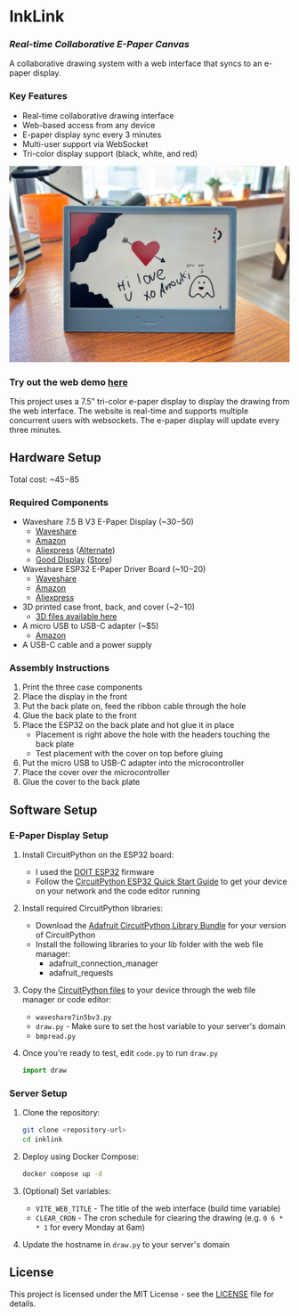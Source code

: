 # InkLink
### *Real-time Collaborative E-Paper Canvas*

A collaborative drawing system with a web interface that syncs to an e-paper display.

### Key Features
- Real-time collaborative drawing interface
- Web-based access from any device
- E-paper display sync every 3 minutes
- Multi-user support via WebSocket
- Tri-color display support (black, white, and red)

![InkLink](./images/inklink.jpg)

### Try out the web demo [here](https://inklink.winans.io)

This project uses a 7.5" tri-color e-paper display to display the drawing from the web interface. The website is real-time and supports multiple concurrent users with websockets. The e-paper display will update every three minutes.

## Hardware Setup
Total cost: ~$45-$85

### Required Components
- Waveshare 7.5 B V3 E-Paper Display (~$30-$50)
  - [Waveshare](https://www.waveshare.com/7.5inch-e-paper-b.htm)
  - [Amazon](https://www.amazon.com/7-5inch-Three-Color-Paper-Like-Displaying-Electricity/dp/B09JSFTGV6)
  - [Aliexpress](https://www.aliexpress.us/item/3256806387212613.html) ([Alternate](https://www.aliexpress.us/item/3256806989536255.html))
  - [Good Display](https://www.good-display.com/product/394.html) ([Store](https://buyepaper.com/products/red-tri-color-e-paper-display-partial-update-gdey075z08))
- Waveshare ESP32 E-Paper Driver Board (~$10-$20)
  - [Waveshare](https://www.waveshare.com/e-paper-esp32-driver-board.htm)
  - [Amazon](https://www.amazon.com/Waveshare-Universal-Driver-Board-ESP32/dp/B07M5CNP3B)
  - [Aliexpress](https://www.aliexpress.us/item/3256807183975806.html)
- 3D printed case front, back, and cover (~$2-$10)
  - [3D files available here](https://github.com/Nicell/InkLink/tree/main/3d-files)
- A micro USB to USB-C adapter (~$5)
  - [Amazon](https://www.amazon.com/Togconn-Adapter-Convert-Connector-Support/dp/B0CDP9JWVY)
- A USB-C cable and a power supply

### Assembly Instructions
1. Print the three case components
2. Place the display in the front
3. Put the back plate on, feed the ribbon cable through the hole
4. Glue the back plate to the front
5. Place the ESP32 on the back plate and hot glue it in place
   - Placement is right above the hole with the headers touching the back plate
   - Test placement with the cover on top before gluing
6. Put the micro USB to USB-C adapter into the microcontroller
7. Place the cover over the microcontroller
8. Glue the cover to the back plate

## Software Setup

### E-Paper Display Setup
1. Install CircuitPython on the ESP32 board:
   - I used the [DOIT ESP32](https://circuitpython.org/board/doit_esp32_devkit_v1/) firmware
   - Follow the [CircuitPython ESP32 Quick Start Guide](https://learn.adafruit.com/circuitpython-with-esp32-quick-start/installing-circuitpython) to get your device on your network and the code editor running

2. Install required CircuitPython libraries:
   - Download the [Adafruit CircuitPython Library Bundle](https://circuitpython.org/libraries) for your version of CircuitPython
   - Install the following libraries to your lib folder with the web file manager:
     - adafruit_connection_manager
     - adafruit_requests

3. Copy the [CircuitPython files](https://github.com/Nicell/InkLink/tree/main/circuitpython) to your device through the web file manager or code editor:
   - `waveshare7in5bv3.py`
   - `draw.py` - Make sure to set the host variable to your server's domain
   - `bmpread.py`

4. Once you're ready to test, edit `code.py` to run `draw.py`
    ```python
    import draw
    ```

### Server Setup

1. Clone the repository:
    ```bash
    git clone <repository-url>
    cd inklink
    ```

2. Deploy using Docker Compose:
    ```bash
    docker compose up -d
    ```

3. (Optional) Set variables:
    - `VITE_WEB_TITLE` - The title of the web interface (build time variable)
    - `CLEAR_CRON` - The cron schedule for clearing the drawing (e.g. `0 6 * * 1` for every Monday at 6am)

4. Update the hostname in `draw.py` to your server's domain

## License

This project is licensed under the MIT License - see the [LICENSE](LICENSE) file for details.
